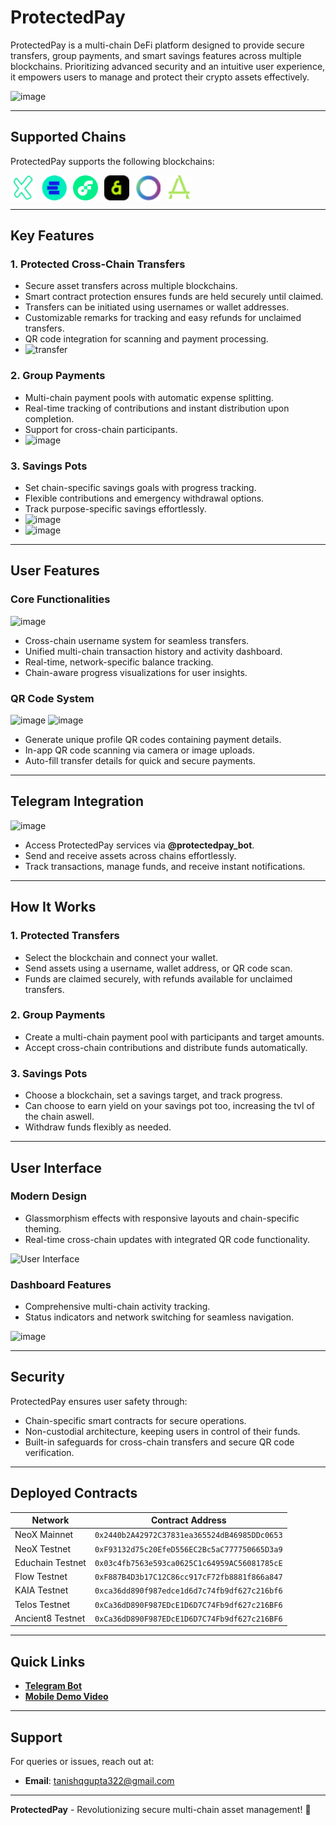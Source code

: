 # ProtectedPay  

ProtectedPay is a multi-chain DeFi platform designed to provide secure transfers, group payments, and smart savings features across multiple blockchains. Prioritizing advanced security and an intuitive user experience, it empowers users to manage and protect their crypto assets effectively.  

![image](https://github.com/user-attachments/assets/ddcdbaa4-aee1-4f6f-b711-e1125d72f239)

---

## Supported Chains  

ProtectedPay supports the following blockchains:  

<p align="left">
    <img align="left" src="/public/chains/neox.png" width="40" height="40" style="margin-right: 10px;"></img>
    <img align="left" src="https://raw.githubusercontent.com/Spydiecy/ProtectedPay/refs/heads/main/public/chains/educhain.png" width="40" height="40" style="margin-right: 10px;"></img>
    <img align="left" src="/public/chains/flow.png" width="40" height="40" style="margin-right: 10px;"></img>
    <img align="left" src="/public/chains/kaia.png" width="40" height="40" style="margin-right: 10px;"></img>
    <img align="left" src="/public/chains/telos.png" width="40" height="40" style="margin-right: 10px;"></img>
    <img align="left" src="/public/chains/ancient8.png" width="40" height="40" style="margin-right: 10px;"></img>
</p>

<br clear="left"/>

---

## Key Features  

### 1. Protected Cross-Chain Transfers  
- Secure asset transfers across multiple blockchains.  
- Smart contract protection ensures funds are held securely until claimed.  
- Transfers can be initiated using usernames or wallet addresses.  
- Customizable remarks for tracking and easy refunds for unclaimed transfers.  
- QR code integration for scanning and payment processing.  
- ![transfer](https://github.com/user-attachments/assets/e432751e-bd4a-483e-bb4d-16d724cddfde)


### 2. Group Payments  
- Multi-chain payment pools with automatic expense splitting.  
- Real-time tracking of contributions and instant distribution upon completion.  
- Support for cross-chain participants.  
- ![image](https://github.com/user-attachments/assets/56141ff7-ad4b-4a1e-bfac-5abdd92b22a9)


### 3. Savings Pots  
- Set chain-specific savings goals with progress tracking.  
- Flexible contributions and emergency withdrawal options.  
- Track purpose-specific savings effortlessly.  
- ![image](https://github.com/user-attachments/assets/96d0db31-cec3-432c-90b2-8707ce870e2c)
- ![image](https://github.com/user-attachments/assets/8a7ac6c6-c663-4705-a209-ca5a937087a9)

---

## User Features  

### Core Functionalities
![image](https://github.com/user-attachments/assets/a3f64a6a-5504-4a0c-988e-a76364ea4879)
- Cross-chain username system for seamless transfers.  
- Unified multi-chain transaction history and activity dashboard.  
- Real-time, network-specific balance tracking.  
- Chain-aware progress visualizations for user insights.  

### QR Code System  
![image](https://github.com/user-attachments/assets/bc4e425b-d6f7-49b8-a4fe-8831ba9e5548)
![image](https://github.com/user-attachments/assets/f645759e-47bf-4fb1-9e87-b46f7c0bc6a7)
- Generate unique profile QR codes containing payment details.  
- In-app QR code scanning via camera or image uploads.  
- Auto-fill transfer details for quick and secure payments.  

---

## Telegram Integration  
![image](https://github.com/user-attachments/assets/9ea2c83d-271c-4c5f-ba2f-0b436d69d9a0)
- Access ProtectedPay services via **@protectedpay_bot**.  
- Send and receive assets across chains effortlessly.  
- Track transactions, manage funds, and receive instant notifications.  

---

## How It Works  

### 1. Protected Transfers  
- Select the blockchain and connect your wallet.  
- Send assets using a username, wallet address, or QR code scan.  
- Funds are claimed securely, with refunds available for unclaimed transfers.  

### 2. Group Payments  
- Create a multi-chain payment pool with participants and target amounts.  
- Accept cross-chain contributions and distribute funds automatically.  

### 3. Savings Pots  
- Choose a blockchain, set a savings target, and track progress.
- Can choose to earn yield on your savings pot too, increasing the tvl of the chain aswell.
- Withdraw funds flexibly as needed.  

---

## User Interface  

### Modern Design  
- Glassmorphism effects with responsive layouts and chain-specific theming.  
- Real-time cross-chain updates with integrated QR code functionality.  

![User Interface](https://github.com/user-attachments/assets/30e60cb0-f90f-4e7a-9484-d24e31d3fcf9)  

### Dashboard Features  
- Comprehensive multi-chain activity tracking.  
- Status indicators and network switching for seamless navigation.

![image](https://github.com/user-attachments/assets/4a634114-f60d-4632-9759-4a82c1394334)

---

## Security  

ProtectedPay ensures user safety through:  
- Chain-specific smart contracts for secure operations.  
- Non-custodial architecture, keeping users in control of their funds.  
- Built-in safeguards for cross-chain transfers and secure QR code verification.  

---

## Deployed Contracts  

| Network       | Contract Address                                   |  
|---------------|----------------------------------------------------|  
| NeoX Mainnet  | `0x2440b2A42972C37831ea365524dB46985DDc0653`       |  
| NeoX Testnet  | `0xF93132d75c20EfeD556EC2Bc5aC777750665D3a9`       |  
| Educhain Testnet | `0x03c4fb7563e593ca0625C1c64959AC56081785cE`    |  
| Flow Testnet  | `0xF887B4D3b17C12C86cc917cF72fb8881f866a847`       |  
| KAIA Testnet  | `0xca36dd890f987edce1d6d7c74fb9df627c216bf6`       |  
| Telos Testnet | `0xCa36dD890F987EDcE1D6D7C74Fb9df627c216BF6`       |  
| Ancient8 Testnet | `0xCa36dD890F987EDcE1D6D7C74Fb9df627c216BF6`     |  

---

## Quick Links  

- **[Telegram Bot](https://t.me/protectedpay_bot)**  
- **[Mobile Demo Video](https://youtu.be/TJgnpVpa51c?si=ojjzXsVgQBj_BSGN)**

---

## Support  

For queries or issues, reach out at:  
- **Email**: tanishqgupta322@gmail.com  

---

**ProtectedPay** - Revolutionizing secure multi-chain asset management! 🚀  
